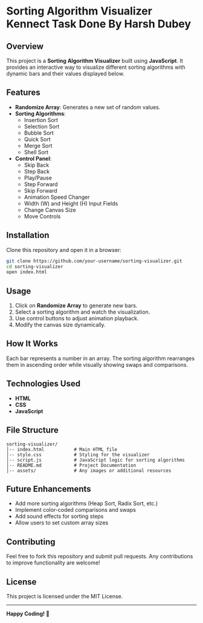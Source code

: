 # Sorting Algorithm Visualizer Kennect Task Done By Harsh Dubey 

## Overview
This project is a **Sorting Algorithm Visualizer** built using **JavaScript**. It provides an interactive way to visualize different sorting algorithms with dynamic bars and their values displayed below.

## Features
- **Randomize Array**: Generates a new set of random values.
- **Sorting Algorithms**:
  - Insertion Sort
  - Selection Sort
  - Bubble Sort
  - Quick Sort
  - Merge Sort
  - Shell Sort
- **Control Panel**:
  - Skip Back
  - Step Back
  - Play/Pause
  - Step Forward
  - Skip Forward
  - Animation Speed Changer
  - Width (W) and Height (H) Input Fields
  - Change Canvas Size
  - Move Controls

## Installation
Clone this repository and open it in a browser:
```bash
git clone https://github.com/your-username/sorting-visualizer.git
cd sorting-visualizer
open index.html
```

## Usage
1. Click on **Randomize Array** to generate new bars.
2. Select a sorting algorithm and watch the visualization.
3. Use control buttons to adjust animation playback.
4. Modify the canvas size dynamically.

## How It Works
Each bar represents a number in an array. The sorting algorithm rearranges them in ascending order while visually showing swaps and comparisons.

## Technologies Used
- **HTML**
- **CSS**
- **JavaScript**

## File Structure
```
sorting-visualizer/
│-- index.html           # Main HTML file
│-- style.css            # Styling for the visualizer
│-- script.js            # JavaScript logic for sorting algorithms
│-- README.md            # Project Documentation
│-- assets/              # Any images or additional resources
```

## Future Enhancements
- Add more sorting algorithms (Heap Sort, Radix Sort, etc.)
- Implement color-coded comparisons and swaps
- Add sound effects for sorting steps
- Allow users to set custom array sizes

## Contributing
Feel free to fork this repository and submit pull requests. Any contributions to improve functionality are welcome!

## License
This project is licensed under the MIT License.

---
**Happy Coding! 🚀**

